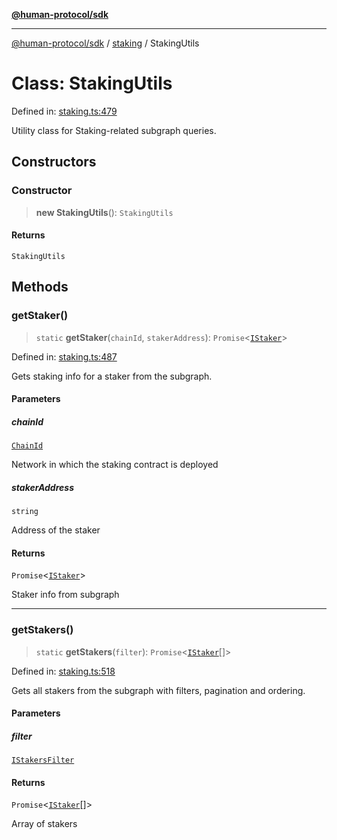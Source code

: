 [**@human-protocol/sdk**](../../README.md)

***

[@human-protocol/sdk](../../modules.md) / [staking](../README.md) / StakingUtils

# Class: StakingUtils

Defined in: [staking.ts:479](https://github.com/humanprotocol/human-protocol/blob/1734b59e7e953d1f62f13e75c8f7b7ab4bddec76/packages/sdk/typescript/human-protocol-sdk/src/staking.ts#L479)

Utility class for Staking-related subgraph queries.

## Constructors

### Constructor

> **new StakingUtils**(): `StakingUtils`

#### Returns

`StakingUtils`

## Methods

### getStaker()

> `static` **getStaker**(`chainId`, `stakerAddress`): `Promise`\<[`IStaker`](../../interfaces/interfaces/IStaker.md)\>

Defined in: [staking.ts:487](https://github.com/humanprotocol/human-protocol/blob/1734b59e7e953d1f62f13e75c8f7b7ab4bddec76/packages/sdk/typescript/human-protocol-sdk/src/staking.ts#L487)

Gets staking info for a staker from the subgraph.

#### Parameters

##### chainId

[`ChainId`](../../enums/enumerations/ChainId.md)

Network in which the staking contract is deployed

##### stakerAddress

`string`

Address of the staker

#### Returns

`Promise`\<[`IStaker`](../../interfaces/interfaces/IStaker.md)\>

Staker info from subgraph

***

### getStakers()

> `static` **getStakers**(`filter`): `Promise`\<[`IStaker`](../../interfaces/interfaces/IStaker.md)[]\>

Defined in: [staking.ts:518](https://github.com/humanprotocol/human-protocol/blob/1734b59e7e953d1f62f13e75c8f7b7ab4bddec76/packages/sdk/typescript/human-protocol-sdk/src/staking.ts#L518)

Gets all stakers from the subgraph with filters, pagination and ordering.

#### Parameters

##### filter

[`IStakersFilter`](../../interfaces/interfaces/IStakersFilter.md)

#### Returns

`Promise`\<[`IStaker`](../../interfaces/interfaces/IStaker.md)[]\>

Array of stakers
